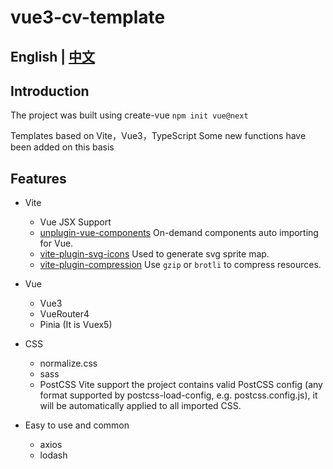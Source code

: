 # vue3-cv-template

## **English** | [中文](./README.zh_CN.md)

## Introduction

The project was built using create-vue `npm init vue@next`

Templates based on Vite，Vue3，TypeScript
Some new functions have been added on this basis

## Features

- Vite

  - Vue JSX Support
  - [unplugin-vue-components](https://github.com/antfu/unplugin-vue-components) On-demand components auto importing for Vue.
  - [vite-plugin-svg-icons](https://github.com/anncwb/vite-plugin-svg-icons) Used to generate svg sprite map.
  - [vite-plugin-compression](https://github.com/anncwb/vite-plugin-compression) Use `gzip` or `brotli` to compress resources.

- Vue

  - Vue3
  - VueRouter4
  - Pinia (It is Vuex5)

- CSS

  - normalize.css
  - sass
  - PostCSS Vite support the project contains valid PostCSS config (any format supported by postcss-load-config, e.g. postcss.config.js), it will be automatically applied to all imported CSS.

- Easy to use and common
  - axios
  - lodash

<!--
## Getting started
```bash

```

## Build
```bash
```

## Advanced
```bash
``` -->
